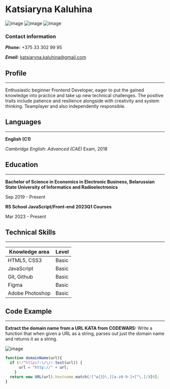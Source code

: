 # Katsiaryna Kaluhina

![image](https://img.shields.io/badge/HTML5-E34F26?style=for-the-badge&logo=html5&logoColor=white)
![image](https://img.shields.io/badge/CSS3-1572B6?style=for-the-badge&logo=css3&logoColor=white)
![image](https://img.shields.io/badge/JavaScript-323330?style=for-the-badge&logo=javascript&logoColor=F7DF1E)

### Contact information

___Phone:___ +375 33 302 99 95

___Email:___ katsiaryna.kaluhina@gmail.com

## Profile

---

Enthusiastic beginner Frontend Developer, eager to put the gained knowledge into
practice and take up new technical challenges. The positive traits include patience
and resilience alongside with creativity and system thinking. Teamplayer and also
independently responsible.

## Languages

---

__English (C1)__

_Cambridge English: Advanced (CAE)_ Exam, 2018

## Education

---

__Bachelor of Science in Economics in Electronic
Business, Belarussian State University of Informatics
and Radioelectronics__

Sep 2019 - Present

__RS School JavaScript/Front-end 2023Q1 Courses__

Mar 2023 - Present

## Technical Skills 

---

| **Knowledge area** | **Level** |
|--------------------|-----------|
| HTML5, CSS3        | Basic     |
| JavaScript         | Basic     |
| Git, Github        | Basic     |
| Figma              | Basic     |
| Adobe Photoshop    | Basic     |

## Code Example

---

__Extract the domain name from a URL KATA from CODEWARS:__ Write a function that when given a URL as a string, parses out just the domain name and returns it as a string. 

![image](https://img.shields.io/badge/Codewars-B1361E?style=for-the-badge&logo=Codewars&logoColor=white)

```js 
function domainName(url){
  if (!/^https?:\/\//.test(url)) {
      url = "http://" + url;
    }
  return new URL(url).hostname.match(/[^w{3}\.][a-z0-9-]+[^\.]/)[0];
}
```